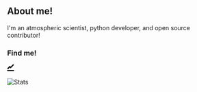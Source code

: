 ## About me!

I'm an atmospheric scientist, python developer, and open source contributor!

### Find me!

[![ahlive](https://raw.githubusercontent.com/iconic/open-iconic/master/svg/graph.svg)](https://ahlive.readthedocs.io/)

![Stats](https://github-readme-stats.vercel.app/api?username=ahuang11&show_icons=true&theme=radical)
